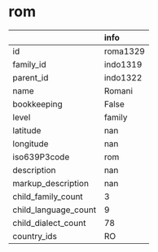 # rom
|                      | info     |
|:---------------------|:---------|
| id                   | roma1329 |
| family_id            | indo1319 |
| parent_id            | indo1322 |
| name                 | Romani   |
| bookkeeping          | False    |
| level                | family   |
| latitude             | nan      |
| longitude            | nan      |
| iso639P3code         | rom      |
| description          | nan      |
| markup_description   | nan      |
| child_family_count   | 3        |
| child_language_count | 9        |
| child_dialect_count  | 78       |
| country_ids          | RO       |